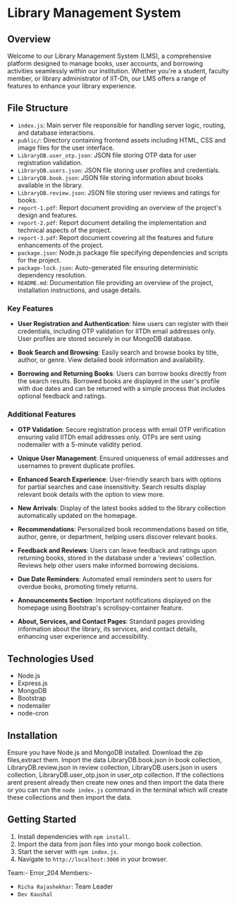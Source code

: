 # Library Management System

## Overview

Welcome to our Library Management System (LMS), a comprehensive platform designed to manage books, user accounts, and borrowing activities seamlessly within our institution. Whether you're a student, faculty member, or library administrator of IIT-Dh, our LMS offers a range of features to enhance your library experience.

## File Structure

- `index.js`: Main server file responsible for handling server logic, routing, and database interactions.
- `public/`: Directory containing frontend assets including HTML, CSS and image files for the user interface.
- `LibraryDB.user_otp.json`: JSON file storing OTP data for user registration validation.
- `LibraryDB.users.json`: JSON file storing user profiles and credentials.
- `LibraryDB.book.json`: JSON file storing information about books available in the library.
- `LibraryDB.review.json`: JSON file storing user reviews and ratings for books.
- `report-1.pdf`: Report document providing an overview of the project's design and features.
- `report-2.pdf`: Report document detailing the implementation and technical aspects of the project.
- `report-3.pdf`: Report document covering all the features and future enhancements of the project.
- `package.json`: Node.js package file specifying dependencies and scripts for the project.
- `package-lock.json`: Auto-generated file ensuring deterministic dependency resolution.
- `README.md`: Documentation file providing an overview of the project, installation instructions, and usage details.
  

### Key Features

- **User Registration and Authentication**: New users can register with their credentials, including OTP validation for IITDh email addresses only. User profiles are stored securely in our MongoDB database.

- **Book Search and Browsing**: Easily search and browse books by title, author, or genre. View detailed book information and availability.

- **Borrowing and Returning Books**: Users can borrow books directly from the search results. Borrowed books are displayed in the user's profile with due dates and can be returned with a simple process that includes optional feedback and ratings.

### Additional Features

- **OTP Validation**: Secure registration process with email OTP verification ensuring valid IITDh email addresses only. OTPs are sent using nodemailer with a 5-minute validity period.

- **Unique User Management**: Ensured uniqueness of email addresses and usernames to prevent duplicate profiles.

- **Enhanced Search Experience**: User-friendly search bars with options for partial searches and case insensitivity. Search results display relevant book details with the option to view more.

- **New Arrivals**: Display of the latest books added to the library collection automatically updated on the homepage.

- **Recommendations**: Personalized book recommendations based on title, author, genre, or department, helping users discover relevant books.

- **Feedback and Reviews**: Users can leave feedback and ratings upon returning books, stored in the database under a 'reviews' collection. Reviews help other users make informed borrowing decisions.

- **Due Date Reminders**: Automated email reminders sent to users for overdue books, promoting timely returns.

- **Announcements Section**: Important notifications displayed on the homepage using Bootstrap's scrollspy-container feature.

- **About, Services, and Contact Pages**: Standard pages providing information about the library, its services, and contact details, enhancing user experience and accessibility.

## Technologies Used

- Node.js
- Express.js
- MongoDB
- Bootstrap
- nodemailer
- node-cron

## Installation

Ensure you have Node.js and MongoDB installed. Download the zip files,extract them. Import the data LibraryDB.book.json in book collection, LibraryDB.review.json in review collection, LibraryDB.users.json in users collection, LibraryDB.user_otp.json in user_otp collection. If the collections arent present already then create new ones and then import the data there or you can run the `node index.js` command in the terminal which will create these collections and then import the data.

## Getting Started

1. Install dependencies with `npm install`.
2. Import the data from json files into your mongo book collection.
3. Start the server with `npm index.js`.
4. Navigate to `http://localhost:3000` in your browser.

Team:- Error_204
Members:-
- `Richa Rajashekhar`: Team Leader
- `Dev Kaushal`



